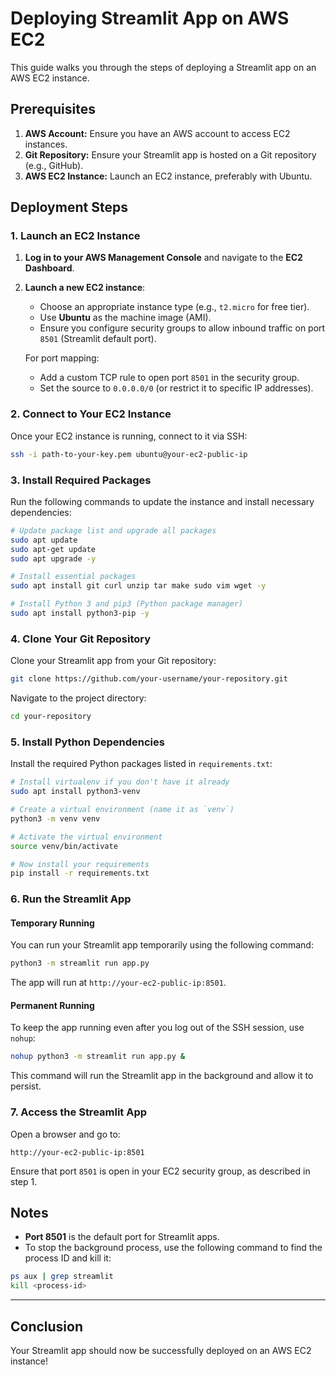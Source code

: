 

# Deploying Streamlit App on AWS EC2

This guide walks you through the steps of deploying a Streamlit app on an AWS EC2 instance.

## Prerequisites

1. **AWS Account:** Ensure you have an AWS account to access EC2 instances.
2. **Git Repository:** Ensure your Streamlit app is hosted on a Git repository (e.g., GitHub).
3. **AWS EC2 Instance:** Launch an EC2 instance, preferably with Ubuntu.

## Deployment Steps

### 1. Launch an EC2 Instance

1. **Log in to your AWS Management Console** and navigate to the **EC2 Dashboard**.
2. **Launch a new EC2 instance**:
   - Choose an appropriate instance type (e.g., `t2.micro` for free tier).
   - Use **Ubuntu** as the machine image (AMI).
   - Ensure you configure security groups to allow inbound traffic on port `8501` (Streamlit default port).
   
   For port mapping:
   - Add a custom TCP rule to open port `8501` in the security group.
   - Set the source to `0.0.0.0/0` (or restrict it to specific IP addresses).

### 2. Connect to Your EC2 Instance

Once your EC2 instance is running, connect to it via SSH:

```bash
ssh -i path-to-your-key.pem ubuntu@your-ec2-public-ip
```

### 3. Install Required Packages

Run the following commands to update the instance and install necessary dependencies:

```bash
# Update package list and upgrade all packages
sudo apt update
sudo apt-get update
sudo apt upgrade -y

# Install essential packages
sudo apt install git curl unzip tar make sudo vim wget -y

# Install Python 3 and pip3 (Python package manager)
sudo apt install python3-pip -y
```

### 4. Clone Your Git Repository

Clone your Streamlit app from your Git repository:

```bash
git clone https://github.com/your-username/your-repository.git
```

Navigate to the project directory:

```bash
cd your-repository
```

### 5. Install Python Dependencies

Install the required Python packages listed in `requirements.txt`:

```bash
# Install virtualenv if you don't have it already
sudo apt install python3-venv

# Create a virtual environment (name it as `venv`)
python3 -m venv venv

# Activate the virtual environment
source venv/bin/activate

# Now install your requirements
pip install -r requirements.txt
```

### 6. Run the Streamlit App

#### Temporary Running

You can run your Streamlit app temporarily using the following command:

```bash
python3 -m streamlit run app.py
```

The app will run at `http://your-ec2-public-ip:8501`.

#### Permanent Running

To keep the app running even after you log out of the SSH session, use `nohup`:

```bash
nohup python3 -m streamlit run app.py &
```

This command will run the Streamlit app in the background and allow it to persist.

### 7. Access the Streamlit App

Open a browser and go to:

```
http://your-ec2-public-ip:8501
```

Ensure that port `8501` is open in your EC2 security group, as described in step 1.

## Notes

- **Port 8501** is the default port for Streamlit apps.
- To stop the background process, use the following command to find the process ID and kill it:

```bash
ps aux | grep streamlit
kill <process-id>
```

---

## Conclusion

Your Streamlit app should now be successfully deployed on an AWS EC2 instance!
